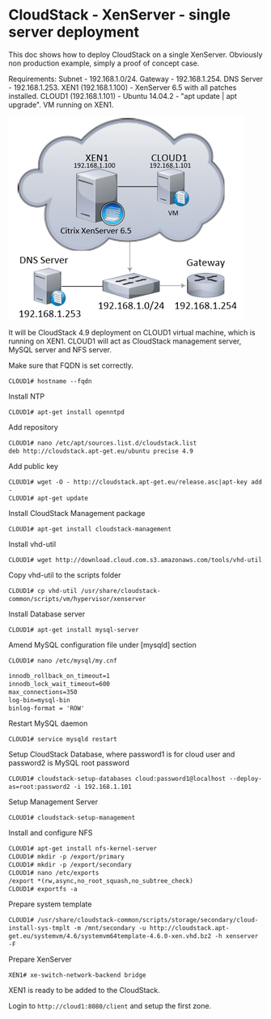 # CloudStack - XenServer - single server deployment

This doc shows how to deploy CloudStack on a single XenServer. Obviously non production example, simply a proof of concept case.

Requirements:
Subnet - 192.168.1.0/24.
Gateway - 192.168.1.254.
DNS Server - 192.168.1.253.
XEN1 (192.168.1.100) - XenServer 6.5 with all patches installed.
CLOUD1 (192.168.1.101) - Ubuntu 14.04.2 - "apt update | apt upgrade". VM running on XEN1.

![CloudStack](CloudStack.png)

It will be CloudStack 4.9 deployment on CLOUD1 virtual machine, which is running on XEN1. CLOUD1 will act as CloudStack management server, MySQL server and NFS server. 

Make sure that FQDN is set correctly.

```text
CLOUD1# hostname --fqdn
```

Install NTP

```text
CLOUD1# apt-get install openntpd
```

Add repository

```text
CLOUD1# nano /etc/apt/sources.list.d/cloudstack.list
deb http://cloudstack.apt-get.eu/ubuntu precise 4.9
```

Add public key

```text
CLOUD1# wget -O - http://cloudstack.apt-get.eu/release.asc|apt-key add -
CLOUD1# apt-get update
```

Install CloudStack Management package

```text
CLOUD1# apt-get install cloudstack-management
```

Install vhd-util

```text
CLOUD1# wget http://download.cloud.com.s3.amazonaws.com/tools/vhd-util
```

Copy vhd-util to the scripts folder

```text
CLOUD1# cp vhd-util /usr/share/cloudstack-common/scripts/vm/hypervisor/xenserver
```

Install Database server

```text
CLOUD1# apt-get install mysql-server
```

Amend MySQL configuration file under [mysqld] section

```text
CLOUD1# nano /etc/mysql/my.cnf
```

```text
innodb_rollback_on_timeout=1
innodb_lock_wait_timeout=600
max_connections=350
log-bin=mysql-bin
binlog-format = 'ROW'
```

Restart MySQL daemon

```text
CLOUD1# service mysqld restart
```

Setup CloudStack Database, where password1 is for cloud user and password2 is MySQL root password

```text
CLOUD1# cloudstack-setup-databases cloud:password1@localhost --deploy-as=root:password2 -i 192.168.1.101
```

Setup Management Server

```text
CLOUD1# cloudstack-setup-management
```

Install and configure NFS

```text
CLOUD1# apt-get install nfs-kernel-server
CLOUD1# mkdir -p /export/primary
CLOUD1# mkdir -p /export/secondary
CLOUD1# nano /etc/exports
/export *(rw,async,no_root_squash,no_subtree_check)
CLOUD1# exportfs -a
```

Prepare system template

```text
CLOUD1# /usr/share/cloudstack-common/scripts/storage/secondary/cloud-install-sys-tmplt -m /mnt/secondary -u http://cloudstack.apt-get.eu/systemvm/4.6/systemvm64template-4.6.0-xen.vhd.bz2 -h xenserver -F
```

Prepare XenServer

```text
XEN1# xe-switch-network-backend bridge
```

XEN1 is ready to be added to the CloudStack.

Login to `http://cloud1:8080/client` and setup the first zone.